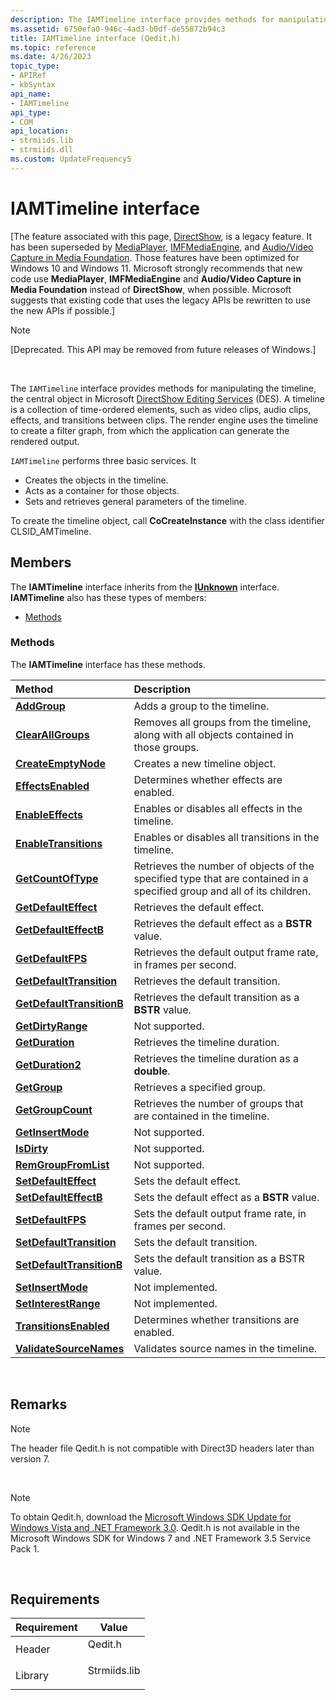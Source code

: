 ```yaml
---
description: The IAMTimeline interface provides methods for manipulating the timeline, the central object in Microsoft DirectShow Editing Services (DES).
ms.assetid: 6750efa0-946c-4ad3-b0df-de55872b94c3
title: IAMTimeline interface (Qedit.h)
ms.topic: reference
ms.date: 4/26/2023
topic_type: 
- APIRef
- kbSyntax
api_name: 
- IAMTimeline
api_type: 
- COM
api_location: 
- strmiids.lib
- strmiids.dll
ms.custom: UpdateFrequency5
---
```


# IAMTimeline interface

\[The feature associated with this page, [DirectShow](/windows/win32/directshow/directshow), is a legacy feature. It has been superseded by [MediaPlayer](/uwp/api/Windows.Media.Playback.MediaPlayer), [IMFMediaEngine](/windows/win32/api/mfmediaengine/nn-mfmediaengine-imfmediaengine), and [Audio/Video Capture in Media Foundation](windows/win32/medfound/audio-video-capture-in-media-foundation). Those features have been optimized for Windows 10 and Windows 11. Microsoft strongly recommends that new code use **MediaPlayer**, **IMFMediaEngine** and **Audio/Video Capture in Media Foundation** instead of **DirectShow**, when possible. Microsoft suggests that existing code that uses the legacy APIs be rewritten to use the new APIs if possible.\]

> [!Note]  
> \[Deprecated. This API may be removed from future releases of Windows.\]

 

The `IAMTimeline` interface provides methods for manipulating the timeline, the central object in Microsoft [DirectShow Editing Services](directshow-editing-services.md) (DES). A timeline is a collection of time-ordered elements, such as video clips, audio clips, effects, and transitions between clips. The render engine uses the timeline to create a filter graph, from which the application can generate the rendered output.

`IAMTimeline` performs three basic services. It

-   Creates the objects in the timeline.
-   Acts as a container for those objects.
-   Sets and retrieves general parameters of the timeline.

To create the timeline object, call **CoCreateInstance** with the class identifier CLSID\_AMTimeline.

## Members

The **IAMTimeline** interface inherits from the [**IUnknown**](/windows/win32/api/unknwn/nn-unknwn-iunknown) interface. **IAMTimeline** also has these types of members:

-   [Methods](#methods)

### Methods

The **IAMTimeline** interface has these methods.



| Method                                                             | Description                                                                                                                       |
|:-------------------------------------------------------------------|:----------------------------------------------------------------------------------------------------------------------------------|
| [**AddGroup**](iamtimeline-addgroup.md)                           | Adds a group to the timeline.<br/>                                                                                          |
| [**ClearAllGroups**](iamtimeline-clearallgroups.md)               | Removes all groups from the timeline, along with all objects contained in those groups.<br/>                                |
| [**CreateEmptyNode**](iamtimeline-createemptynode.md)             | Creates a new timeline object.<br/>                                                                                         |
| [**EffectsEnabled**](iamtimeline-effectsenabled.md)               | Determines whether effects are enabled.<br/>                                                                                |
| [**EnableEffects**](iamtimeline-enableeffects.md)                 | Enables or disables all effects in the timeline.<br/>                                                                       |
| [**EnableTransitions**](iamtimeline-enabletransitions.md)         | Enables or disables all transitions in the timeline.<br/>                                                                   |
| [**GetCountOfType**](iamtimeline-getcountoftype.md)               | Retrieves the number of objects of the specified type that are contained in a specified group and all of its children.<br/> |
| [**GetDefaultEffect**](iamtimeline-getdefaulteffect.md)           | Retrieves the default effect.<br/>                                                                                          |
| [**GetDefaultEffectB**](iamtimeline-getdefaulteffectb.md)         | Retrieves the default effect as a **BSTR** value.<br/>                                                                      |
| [**GetDefaultFPS**](iamtimeline-getdefaultfps.md)                 | Retrieves the default output frame rate, in frames per second.<br/>                                                         |
| [**GetDefaultTransition**](iamtimeline-getdefaulttransition.md)   | Retrieves the default transition.<br/>                                                                                      |
| [**GetDefaultTransitionB**](iamtimeline-getdefaulttransitionb.md) | Retrieves the default transition as a **BSTR** value.<br/>                                                                  |
| [**GetDirtyRange**](iamtimeline-getdirtyrange.md)                 | Not supported.<br/>                                                                                                         |
| [**GetDuration**](iamtimeline-getduration.md)                     | Retrieves the timeline duration.<br/>                                                                                       |
| [**GetDuration2**](iamtimeline-getduration2.md)                   | Retrieves the timeline duration as a **double**.<br/>                                                                       |
| [**GetGroup**](iamtimeline-getgroup.md)                           | Retrieves a specified group.<br/>                                                                                           |
| [**GetGroupCount**](iamtimeline-getgroupcount.md)                 | Retrieves the number of groups that are contained in the timeline.<br/>                                                     |
| [**GetInsertMode**](iamtimeline-getinsertmode.md)                 | Not supported.<br/>                                                                                                         |
| [**IsDirty**](iamtimeline-isdirty.md)                             | Not supported.<br/>                                                                                                         |
| [**RemGroupFromList**](iamtimeline-remgroupfromlist.md)           | Not supported.<br/>                                                                                                         |
| [**SetDefaultEffect**](iamtimeline-setdefaulteffect.md)           | Sets the default effect.<br/>                                                                                               |
| [**SetDefaultEffectB**](iamtimeline-setdefaulteffectb.md)         | Sets the default effect as a **BSTR** value.<br/>                                                                           |
| [**SetDefaultFPS**](iamtimeline-setdefaultfps.md)                 | Sets the default output frame rate, in frames per second.<br/>                                                              |
| [**SetDefaultTransition**](iamtimeline-setdefaulttransition.md)   | Sets the default transition.<br/>                                                                                           |
| [**SetDefaultTransitionB**](iamtimeline-setdefaulttransitionb.md) | Sets the default transition as a BSTR value.<br/>                                                                           |
| [**SetInsertMode**](iamtimeline-setinsertmode.md)                 | Not implemented.<br/>                                                                                                       |
| [**SetInterestRange**](iamtimeline-setinterestrange.md)           | Not implemented.<br/>                                                                                                       |
| [**TransitionsEnabled**](iamtimeline-transitionsenabled.md)       | Determines whether transitions are enabled.<br/>                                                                            |
| [**ValidateSourceNames**](iamtimeline-validatesourcenames.md)     | Validates source names in the timeline.<br/>                                                                                |



 

## Remarks

> [!Note]  
> The header file Qedit.h is not compatible with Direct3D headers later than version 7.

 

> [!Note]  
> To obtain Qedit.h, download the [Microsoft Windows SDK Update for Windows Vista and .NET Framework 3.0](https://msdn.microsoft.com/windowsvista/bb980924.aspx). Qedit.h is not available in the Microsoft Windows SDK for Windows 7 and .NET Framework 3.5 Service Pack 1.

 

## Requirements



| Requirement | Value |
|--------------------|-----------------------------------------------------------------------------------------|
| Header<br/>  | <dl> <dt>Qedit.h</dt> </dl>      |
| Library<br/> | <dl> <dt>Strmiids.lib</dt> </dl> |



 

 
